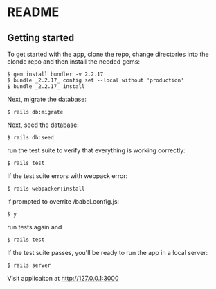 # README

## Getting started

To get started with the app, clone the repo, change directories into the clonde repo and then install the needed gems:

```
$ gem install bundler -v 2.2.17
$ bundle _2.2.17_ config set --local without 'production'
$ bundle _2.2.17_ install
```

Next, migrate the database:

```
$ rails db:migrate
```
Next, seed the database:

```
$ rails db:seed
```
run the test suite to verify that everything is working correctly:

```
$ rails test
```
If the test suite errors with webpack error:

```
$ rails webpacker:install
```
if prompted to overrite /babel.config.js:

```
$ y
```

run tests again and 

```
$ rails test
```
If the test suite passes, you'll be ready to run the app in a local server:

```
$ rails server
```

Visit applicaiton at http://127.0.0.1:3000
